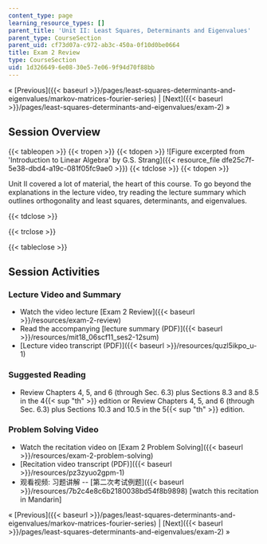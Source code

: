 ```yaml
---
content_type: page
learning_resource_types: []
parent_title: 'Unit II: Least Squares, Determinants and Eigenvalues'
parent_type: CourseSection
parent_uid: cf73d07a-c972-ab3c-450a-0f10d0be0664
title: Exam 2 Review
type: CourseSection
uid: 1d326649-6e08-30e5-7e06-9f94d70f88bb
---
```


« [Previous]({{< baseurl >}}/pages/least-squares-determinants-and-eigenvalues/markov-matrices-fourier-series) | [Next]({{< baseurl >}}/pages/least-squares-determinants-and-eigenvalues/exam-2) »

Session Overview
----------------

{{< tableopen >}}
{{< tropen >}}
{{< tdopen >}}
![Figure excerpted from 'Introduction to Linear Algebra' by G.S. Strang]({{< resource_file dfe25c7f-5e38-dbd4-a19c-081f05fc9ae0 >}})
{{< tdclose >}}
{{< tdopen >}}


Unit II covered a lot of material, the heart of this course. To go beyond the explanations in the lecture video, try reading the lecture summary which outlines orthogonality and least squares, determinants, and eigenvalues.


{{< tdclose >}}

{{< trclose >}}

{{< tableclose >}}

Session Activities
------------------

### Lecture Video and Summary

*   Watch the video lecture [Exam 2 Review]({{< baseurl >}}/resources/exam-2-review)
*   Read the accompanying [lecture summary (PDF)]({{< baseurl >}}/resources/mit18_06scf11_ses2-12sum)
*   [Lecture video transcript (PDF)]({{< baseurl >}}/resources/quzl5ikpo_u-1)

### Suggested Reading

*   Review Chapters 4, 5, and 6 (through Sec. 6.3) plus Sections 8.3 and 8.5 in the 4{{< sup "th" >}} edition or Review Chapters 4, 5, and 6 (through Sec. 6.3) plus Sections 10.3 and 10.5 in the 5{{< sup "th" >}} edition.

### Problem Solving Video

*   Watch the recitation video on [Exam 2 Problem Solving]({{< baseurl >}}/resources/exam-2-problem-solving)
*   [Recitation video transcript (PDF)]({{< baseurl >}}/resources/pz3zyuo2gpm-1)
*   观看视频: 习题讲解 -- [第二次考试例题]({{< baseurl >}}/resources/7b2c4e8c6b2180038bd54f8b9898) \[watch this recitation in Mandarin\]

« [Previous]({{< baseurl >}}/pages/least-squares-determinants-and-eigenvalues/markov-matrices-fourier-series) | [Next]({{< baseurl >}}/pages/least-squares-determinants-and-eigenvalues/exam-2) »